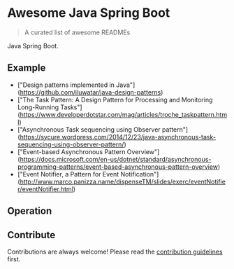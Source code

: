 
# Awesome Java Spring Boot 
> A curated list of awesome READMEs

Java Spring Boot.



## Example

- ["Design patterns implemented in Java"] (https://github.com/iluwatar/java-design-patterns)
- ["The Task Pattern: A Design Pattern for Processing and Monitoring Long-Running Tasks"] (https://www.developerdotstar.com/mag/articles/troche_taskpattern.html) 
- ["Asynchronous Task sequencing using Observer pattern"] (https://sycure.wordpress.com/2014/12/23/java-asynchronous-task-sequencing-using-observer-pattern/) 
- ["Event-based Asynchronous Pattern Overview"] (https://docs.microsoft.com/en-us/dotnet/standard/asynchronous-programming-patterns/event-based-asynchronous-pattern-overview) 
- ["Event Notifier, a Pattern for Event Notification"] (http://www.marco.panizza.name/dispenseTM/slides/exerc/eventNotifier/eventNotifier.html)

## Operation



## Contribute

Contributions are always welcome!
Please read the [contribution guidelines](contributing.md) first.
